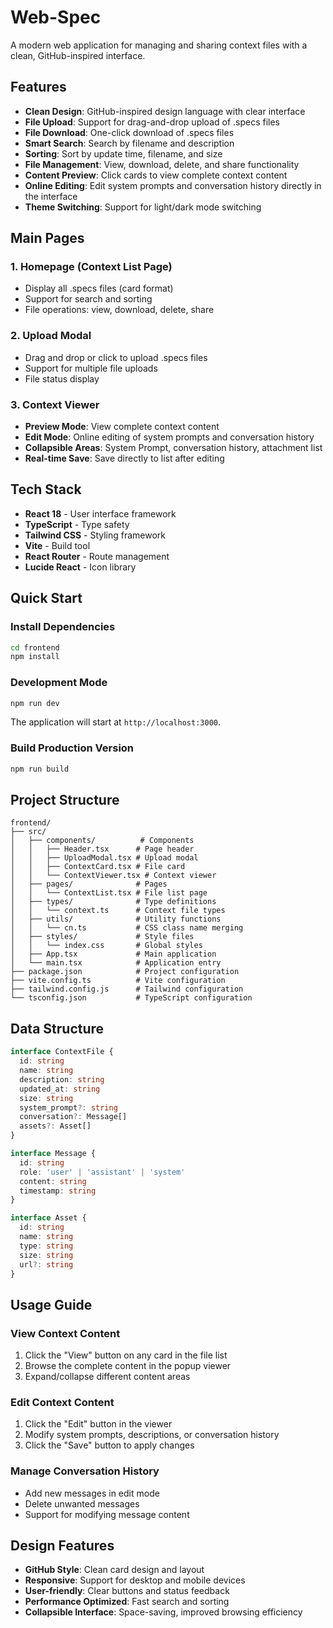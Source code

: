 # Web-Spec

A modern web application for managing and sharing context files with a clean, GitHub-inspired interface.

## Features

- **Clean Design**: GitHub-inspired design language with clear interface
- **File Upload**: Support for drag-and-drop upload of .specs files
- **File Download**: One-click download of .specs files
- **Smart Search**: Search by filename and description
- **Sorting**: Sort by update time, filename, and size
- **File Management**: View, download, delete, and share functionality
- **Content Preview**: Click cards to view complete context content
- **Online Editing**: Edit system prompts and conversation history directly in the interface
- **Theme Switching**: Support for light/dark mode switching

## Main Pages

### 1. Homepage (Context List Page)
- Display all .specs files (card format)
- Support for search and sorting
- File operations: view, download, delete, share

### 2. Upload Modal
- Drag and drop or click to upload .specs files
- Support for multiple file uploads
- File status display

### 3. Context Viewer
- **Preview Mode**: View complete context content
- **Edit Mode**: Online editing of system prompts and conversation history
- **Collapsible Areas**: System Prompt, conversation history, attachment list
- **Real-time Save**: Save directly to list after editing

## Tech Stack

- **React 18** - User interface framework
- **TypeScript** - Type safety
- **Tailwind CSS** - Styling framework
- **Vite** - Build tool
- **React Router** - Route management
- **Lucide React** - Icon library

## Quick Start

### Install Dependencies
```bash
cd frontend
npm install
```

### Development Mode
```bash
npm run dev
```

The application will start at `http://localhost:3000`.

### Build Production Version
```bash
npm run build
```

## Project Structure

```
frontend/
├── src/
│   ├── components/          # Components
│   │   ├── Header.tsx      # Page header
│   │   ├── UploadModal.tsx # Upload modal
│   │   ├── ContextCard.tsx # File card
│   │   └── ContextViewer.tsx # Context viewer
│   ├── pages/              # Pages
│   │   └── ContextList.tsx # File list page
│   ├── types/              # Type definitions
│   │   └── context.ts      # Context file types
│   ├── utils/              # Utility functions
│   │   └── cn.ts           # CSS class name merging
│   ├── styles/             # Style files
│   │   └── index.css       # Global styles
│   ├── App.tsx             # Main application
│   └── main.tsx            # Application entry
├── package.json            # Project configuration
├── vite.config.ts          # Vite configuration
├── tailwind.config.js      # Tailwind configuration
└── tsconfig.json           # TypeScript configuration
```

## Data Structure

```typescript
interface ContextFile {
  id: string
  name: string
  description: string
  updated_at: string
  size: string
  system_prompt?: string
  conversation?: Message[]
  assets?: Asset[]
}

interface Message {
  id: string
  role: 'user' | 'assistant' | 'system'
  content: string
  timestamp: string
}

interface Asset {
  id: string
  name: string
  type: string
  size: string
  url?: string
}
```

## Usage Guide

### View Context Content
1. Click the "View" button on any card in the file list
2. Browse the complete content in the popup viewer
3. Expand/collapse different content areas

### Edit Context Content
1. Click the "Edit" button in the viewer
2. Modify system prompts, descriptions, or conversation history
3. Click the "Save" button to apply changes

### Manage Conversation History
- Add new messages in edit mode
- Delete unwanted messages
- Support for modifying message content

## Design Features

- **GitHub Style**: Clean card design and layout
- **Responsive**: Support for desktop and mobile devices
- **User-friendly**: Clear buttons and status feedback
- **Performance Optimized**: Fast search and sorting
- **Collapsible Interface**: Space-saving, improved browsing efficiency 